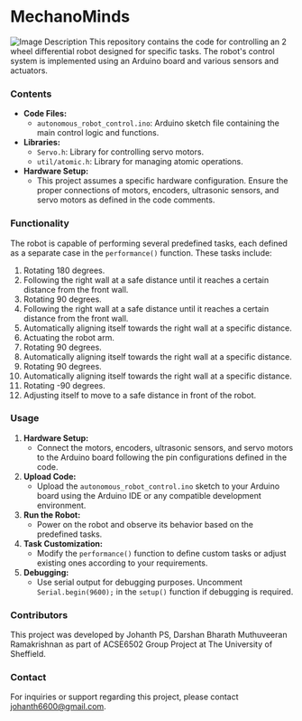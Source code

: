 # MechanoMinds
![Image Description](image_file_path)
This repository contains the code for controlling an 2 wheel differential robot designed for specific tasks. The robot's control system is implemented using an Arduino board and various sensors and actuators.

### Contents

- **Code Files:**
  - `autonomous_robot_control.ino`: Arduino sketch file containing the main control logic and functions.
- **Libraries:**
  - `Servo.h`: Library for controlling servo motors.
  - `util/atomic.h`: Library for managing atomic operations.
- **Hardware Setup:**
  - This project assumes a specific hardware configuration. Ensure the proper connections of motors, encoders, ultrasonic sensors, and servo motors as defined in the code comments.

### Functionality

The robot is capable of performing several predefined tasks, each defined as a separate case in the `performance()` function. These tasks include:

1. Rotating 180 degrees.
2. Following the right wall at a safe distance until it reaches a certain distance from the front wall.
3. Rotating 90 degrees.
4. Following the right wall at a safe distance until it reaches a certain distance from the front wall.
5. Automatically aligning itself towards the right wall at a specific distance.
6. Actuating the robot arm.
7. Rotating 90 degrees.
8. Automatically aligning itself towards the right wall at a specific distance.
9. Rotating 90 degrees.
10. Automatically aligning itself towards the right wall at a specific distance.
11. Rotating -90 degrees.
12. Adjusting itself to move to a safe distance in front of the robot.

### Usage

1. **Hardware Setup:**
   - Connect the motors, encoders, ultrasonic sensors, and servo motors to the Arduino board following the pin configurations defined in the code.
2. **Upload Code:**
   - Upload the `autonomous_robot_control.ino` sketch to your Arduino board using the Arduino IDE or any compatible development environment.
3. **Run the Robot:**
   - Power on the robot and observe its behavior based on the predefined tasks.
4. **Task Customization:**
   - Modify the `performance()` function to define custom tasks or adjust existing ones according to your requirements.
5. **Debugging:**
   - Use serial output for debugging purposes. Uncomment `Serial.begin(9600);` in the `setup()` function if debugging is required.

### Contributors

This project was developed by Johanth PS, Darshan Bharath Muthuveeran Ramakrishnan as part of ACSE6502 Group Project at The University of Sheffield.

### Contact

For inquiries or support regarding this project, please contact johanth6600@gmail.com.
